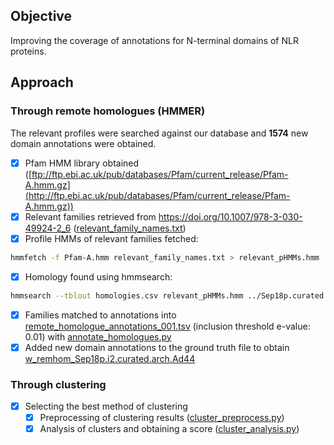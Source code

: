 ## Objective
Improving the coverage of annotations for N-terminal domains of NLR proteins.

## Approach

### Through remote homologues (HMMER)
The relevant profiles were searched against our database and **1574** new domain annotations were obtained.

- [x] Pfam HMM library obtained ([ftp://ftp.ebi.ac.uk/pub/databases/Pfam/current_release/Pfam-A.hmm.gz](http://ftp.ebi.ac.uk/pub/databases/Pfam/current_release/Pfam-A.hmm.gz))
- [x] Relevant families retrieved from https://doi.org/10.1007/978-3-030-49924-2_6 ([relevant_family_names.txt](remote_homology/relevant_family_names.txt))
- [x] Profile HMMs of relevant families fetched:
```sh
hmmfetch -f Pfam-A.hmm relevant_family_names.txt > relevant_pHMMs.hmm
```
- [x] Homology found using hmmsearch:
```sh
hmmsearch --tblout homologies.csv relevant_pHMMs.hmm ../Sep18p.curated.Ntm_env20_le10.fa
```
- [x] Families matched to annotations into [remote_homologue_annotations_001.tsv](remote_homology/remote_homologue_annotations_001.tsv) (inclusion threshold e-value: 0.01) with [annotate_homologues.py](remote_homology/annotate_homologues.py)
- [x] Added new domain annotations to the ground truth file to obtain [w_remhom_Sep18p.i2.curated.arch.Ad44](remote_homology/w_remhom_Sep18p.i2.curated.arch.Ad44) 

### Through clustering
- [x] Selecting the best method of clustering
    - [x] Preprocessing of clustering results ([cluster_preprocess.py](cluster_evaluation/cluster_preprocess.py))
    - [x] Analysis of clusters and obtaining a score ([cluster_analysis.py](cluster_evaluation/cluster_analysis.py))
